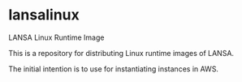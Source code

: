 lansalinux
==========

LANSA Linux Runtime Image

This is a repository for distributing Linux runtime images of LANSA.

The initial intention is to use for instantiating instances in AWS.
